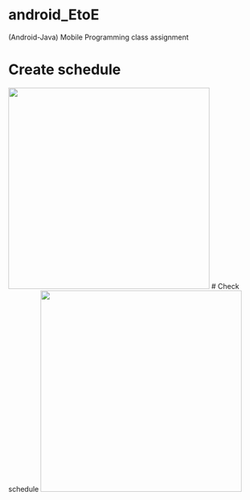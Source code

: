 # android_EtoE
(Android-Java) Mobile Programming class assignment

# Create schedule
<img src="https://github.com/hj78080/android_EtoE/assets/137899379/d3a370c6-2115-4c92-adf1-a9600c3b925c" style="height: 400px; width: auto;">
# Check schedule
<img src=https://github.com/hj78080/android_EtoE/assets/137899379/1aa38675-6f04-4f06-8375-53c30b88e9e4" style="height: 400px; width: auto;">
